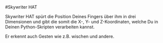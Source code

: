 <!--
---
name: Skywriter HAT
class: board
type: alle
formfactor: HAT
manufacturer: Pimoroni
description: Ein 3D Positions- und Gesten-Sensor.
url: http://shop.pimoroni.com/products/skywriter-hat
github: https://github.com/pimoroni/skywriter-hat
buy: http://shop.pimoroni.com/products/skywriter-hat
image: 'skywriter-hat.png'
pincount: 40
eeprom: yes
pin:
  '3':
    mode: i2c
  '5':
    mode: i2c
  '11':
    name: Reset
  '13':
    name: Transfer
-->
#Skywriter HAT

Skywriter HAT spürt die Position Deines Fingers über ihm in drei Dimensionen und gibt die somit die X-, Y- und Z-Koordinaten, welche Du in Deinen Python-Skripten verarbeiten kannst.

Er erkennt auch Gesten wie z.B. wischen und andere.

